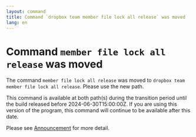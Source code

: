 ```yaml
---
layout: command
title: Command `dropbox team member file lock all release` was moved
lang: en
---
```


# Command `member file lock all release` was moved

The command `member file lock all release` was moved to `dropbox team member file lock all release`. Please use the new path.

This command is available at both path(s) during the transition period until the build released before 2024-06-30T15:00:00Z. If you are using this version of the program, this command will continue to be available after this date.

Please see [Announcement](https://github.com/watermint/toolbox/discussions/799) for more detail.


